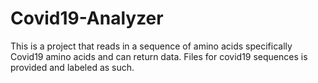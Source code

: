 # Covid19-Analyzer
This is a project that reads in a sequence of amino acids specifically Covid19 amino acids and can return data. Files for covid19 sequences is provided and labeled as such. 